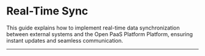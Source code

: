 # Real-Time Sync

This guide explains how to implement real-time data synchronization between external systems and the Open PaaS Platform Platform, ensuring instant updates and seamless communication.

---